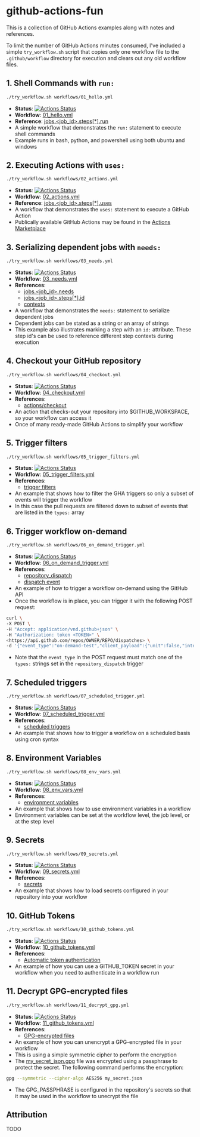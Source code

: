 # github-actions-fun

This is a collection of GitHub Actions examples along with notes and references.

To limit the number of GitHub Actions minutes consumed, I've included a
simple `try_workflow.sh` script that copies only one workflow file to the
`.github/workflow` directory for execution and clears out any old workflow
files.

## 1. Shell Commands with `run:`

```bash
./try_workflow.sh workflows/01_hello.yml
```

* **Status**: [![Actions Status](https://github.com/netserf/github-actions-fun/workflows/Shell%20Commands/badge.svg)](https://github.com/netserf/github-actions-fun/actions)
* **Workflow**: [01_hello.yml](workflows/01_hello.yml)
* **Reference**: [jobs.<job_id>.steps[*].run](https://docs.github.com/en/actions/using-workflows/workflow-syntax-for-github-actions#jobsjob_idstepsrun)
* A simple workflow that demonstrates the `run:` statement to execute shell
  commands
* Example runs in bash, python, and powershell using both ubuntu and windows

## 2. Executing Actions with `uses:`

```bash
./try_workflow.sh workflows/02_actions.yml
```

* **Status**: [![Actions Status](https://github.com/netserf/github-actions-fun/workflows/Actions%20Workflow/badge.svg)](https://github.com/netserf/github-actions-fun/actions)
* **Workflow**: [02_actions.yml](workflows/02_actions.yml)
* **Reference**: [jobs.<job_id>.steps[*].uses](https://docs.github.com/en/actions/using-workflows/workflow-syntax-for-github-actions#jobsjob_idstepsuses)
* A workflow that demonstrates the `uses:` statement to execute a GitHub Action
* Publically available GitHub Actions may be found in the [Actions Marketplace](https://github.com/marketplace?type=actions)

## 3. Serializing dependent jobs with `needs:`

```bash
./try_workflow.sh workflows/03_needs.yml
```

* **Status**: [![Actions Status](https://github.com/netserf/github-actions-fun/workflows/Sequential%20Jobs/badge.svg)](https://github.com/netserf/github-actions-fun/actions)
* **Workflow**: [03_needs.yml](workflows/03_needs.yml)
* **References**:
  * [jobs.<job_id>.needs](https://docs.github.com/en/actions/using-workflows/workflow-syntax-for-github-actions#jobsjob_idneeds)
  * [jobs.<job_id>.steps[*].id](https://docs.github.com/en/actions/using-workflows/workflow-syntax-for-github-actions#jobsjob_idstepsid)
  * [contexts](https://docs.github.com/en/actions/learn-github-actions/contexts)
* A workflow that demonstrates the `needs:` statement to serialize dependent jobs
* Dependent jobs can be stated as a string or an array of strings
* This example also illustrates marking a step with an `id:` attribute. These
  step id's can be used to reference different step contexts during execution

## 4. Checkout your GitHub repository

```bash
./try_workflow.sh workflows/04_checkout.yml
```

* **Status**: [![Actions Status](https://github.com/netserf/github-actions-fun/workflows/Checkout%20Demo/badge.svg)](https://github.com/netserf/github-actions-fun/actions)
* **Workflow**: [04_checkout.yml](workflows/04_checkout.yml)
* **References**:
  * [actions/checkout](https://github.com/actions/checkout)
* An action that checks-out your repository into $GITHUB_WORKSPACE, so your
  workflow can access it
* Once of many ready-made GitHub Actions to simplify your workflow

## 5. Trigger filters

```bash
./try_workflow.sh workflows/05_trigger_filters.yml
```

* **Status**: [![Actions Status](https://github.com/netserf/github-actions-fun/workflows/Trigger%20Filters/badge.svg)](https://github.com/netserf/github-actions-fun/actions)
* **Workflow**: [05_trigger_filters.yml](workflows/05_trigger_filters.yml)
* **References**:
  * [trigger filters](https://docs.github.com/en/actions/using-workflows/triggering-a-workflow#using-filters)
* An example that shows how to filter the GHA triggers so only a subset of
  events will trigger the workflow
* In this case the pull requests are filtered down to subset of events that are
  listed in the `types:` array

## 6. Trigger workflow on-demand

```bash
./try_workflow.sh workflows/06_on_demand_trigger.yml
```

* **Status**: [![Actions Status](https://github.com/netserf/github-actions-fun/workflows/On%20Demand%20Trigger/badge.svg)](https://github.com/netserf/github-actions-fun/actions)
* **Workflow**: [06_on_demand_trigger.yml](workflows/06_on_demand_trigger.yml)
* **References**:
  * [repository_dispatch](https://docs.github.com/en/actions/reference/events-that-trigger-workflows#repository_dispatch)
  * [dispatch event](https://docs.github.com/en/rest/repos/repos#create-a-repository-dispatch-event)
* An example of how to trigger a workflow on-demand using the GitHub API
* Once the workflow is in place, you can trigger it with the following POST
  request:

```bash
curl \
-X POST \
-H "Accept: application/vnd.github+json" \
-H "Authorization: token <TOKEN>" \
<https://api.github.com/repos/OWNER/REPO/dispatches> \
-d '{"event_type":"on-demand-test","client_payload":{"unit":false,"integration":true}}'
```

* Note that the `event_type` in the POST request must match one of the `types:`
  strings set in the `repository_dispatch` trigger

## 7. Scheduled triggers

```bash
./try_workflow.sh workflows/07_scheduled_trigger.yml
```

* **Status**: [![Actions Status](https://github.com/netserf/github-actions-fun/workflows/Scheduled%20Trigger/badge.svg)](https://github.com/netserf/github-actions-fun/actions)
* **Workflow**: [07_scheduled_trigger.yml](workflows/07_scheduled_trigger.yml)
* **References**:
  * [scheduled triggers](https://docs.github.com/en/actions/using-workflows/events-that-trigger-workflows#schedule)
* An example that shows how to trigger a workflow on a scheduled basis using
  cron syntax

## 8. Environment Variables

```bash
./try_workflow.sh workflows/08_env_vars.yml
```

* **Status**: [![Actions Status](https://github.com/netserf/github-actions-fun/workflows/Environment%20Variables/badge.svg)](https://github.com/netserf/github-actions-fun/actions)
* **Workflow**: [08_env_vars.yml](workflows/08_env_vars.yml)
* **References**:
  * [environment variables](https://docs.github.com/en/actions/learn-github-actions/environment-variables)
* An example that shows how to use environment variables in a workflow
* Environment variables can be set at the workflow level, the job level, or at
  the step level

## 9. Secrets

```bash
./try_workflow.sh workflows/09_secrets.yml
```

* **Status**: [![Actions Status](https://github.com/netserf/github-actions-fun/workflows/Secrets/badge.svg)](https://github.com/netserf/github-actions-fun/actions)
* **Workflow**: [09_secrets.yml](workflows/09_secrets.yml)
* **References**:
  * [secrets](https://docs.github.com/en/actions/security-guides/encrypted-secrets)
* An example that shows how to load secrets configured in your repository
  into your workflow

## 10. GitHub Tokens

```bash
./try_workflow.sh workflows/10_github_tokens.yml
```

* **Status**: [![Actions Status](https://github.com/netserf/github-actions-fun/workflows/GitHub%20Tokens/badge.svg)](https://github.com/netserf/github-actions-fun/actions)
* **Workflow**: [10_github_tokens.yml](workflows/10_github_tokens.yml)
* **References**:
  * [Automatic token authentication](https://docs.github.com/en/actions/security-guides/automatic-token-authentication)
* An example of how you can use a GITHUB_TOKEN secret in your workflow when
  you need to authenticate in a workflow run

## 11. Decrypt GPG-encrypted files

```bash
./try_workflow.sh workflows/11_decrypt_gpg.yml
```

* **Status**: [![Actions Status](https://github.com/netserf/github-actions-fun/workflows/Decrypte%20GPG/badge.svg)](https://github.com/netserf/github-actions-fun/actions)
* **Workflow**: [11_github_tokens.yml](workflows/11_github_tokens.yml)
* **References**:
  * [GPG-encrypted files](https://www.gnupg.org/gph/en/manual/x110.html)
* An example of how you can unencrypt a GPG-encrypted file in your workflow
* This is using a simple symmetric cipher to perform the encryption
* The [my_secret_json.gpg](my_secret_json.gpg) file was encrypted using a
  passphrase to protect the secret. The following command performs the
  encryption:

```bash
gpg --symmetric --cipher-algo AES256 my_secret.json
```

* The GPG_PASSPHRASE is configured in the repository's secrets so that it may
  be used in the workflow to unecrypt the file
  
## Attribution

TODO
